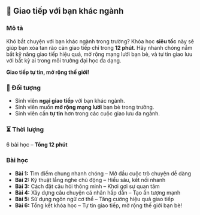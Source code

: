## 📌 Giao tiếp với bạn khác ngành  

### Mô tả  
Khó bắt chuyện với bạn khác ngành trong trường? Khóa học **siêu tốc** này sẽ giúp bạn xóa tan rào cản giao tiếp chỉ trong **12 phút**. Hãy nhanh chóng nắm bắt kỹ năng giao tiếp hiệu quả, mở rộng mạng lưới bạn bè, và tự tin giao lưu với bất kỳ ai trong môi trường đại học đa dạng.  

**Giao tiếp tự tin, mở rộng thế giới!**  

### 🎯 Đối tượng  
- Sinh viên **ngại giao tiếp** với bạn khác ngành.  
- Sinh viên muốn **mở rộng mạng lưới** bạn bè trong trường.  
- Sinh viên cần **tự tin** hơn trong các cuộc giao lưu đa ngành.  

### ⏳ Thời lượng  
6 bài học – **Tổng 12 phút**  

### Bài học  
- **Bài 1:** Tìm điểm chung nhanh chóng – Mở đầu cuộc trò chuyện dễ dàng  
- **Bài 2:** Kỹ thuật lắng nghe chủ động – Hiểu sâu, kết nối nhanh  
- **Bài 3:** Cách đặt câu hỏi thông minh – Khơi gợi sự quan tâm  
- **Bài 4:** Xây dựng câu chuyện cá nhân hấp dẫn – Tạo ấn tượng mạnh  
- **Bài 5:** Sử dụng ngôn ngữ cơ thể – Tăng cường hiệu quả giao tiếp  
- **Bài 6:** Tổng kết khóa học – Tự tin giao tiếp, mở rộng thế giới bạn bè!